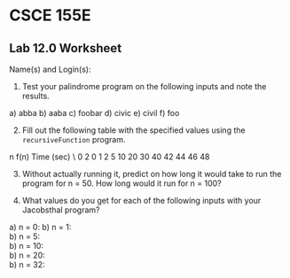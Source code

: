 
# CSCE 155E 
## Lab 12.0 Worksheet

Name(s) and Login(s):



1. Test your palindrome program on the following inputs and note
the results.

a) abba
b) aaba
c) foobar
d) civic
e) civil
f) foo

2. Fill out the following table with the specified values using the `recursiveFunction` program.

n     f(n)     Time (sec) \\
0     2        0
1
2
5
10
20
30
40
42
44
46
48


3. Without actually running it, predict on how long it 
   would take to run the program for n = 50.  How long would it 
   run for n = 100?



4. What values do you get for each of the following inputs with 
   your Jacobsthal program?

a) n = 0: 
b) n = 1:  
b) n = 5:  
b) n = 10:  
b) n = 20:  
b) n = 32:  








